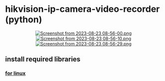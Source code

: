 # hikvision-ip-camera-video-recorder (python)

<div align="center">
<a target="_blank" href="https://imageupload.io/Rr93OYUJi0R2DvQ"><img src="https://imageupload.io/ib/9PNKrXNMNINC2RE_1692763615.png" alt="Screenshot from 2023-08-23 08-56-00.png"/></a>
<a target="_blank" href="https://imageupload.io/NN2b4kaSKYXlj1i"><img src="https://imageupload.io/ib/LeJ3VllgmUzbDE0_1692763615.png" alt="Screenshot from 2023-08-23 08-56-10.png"/></a>
<a target="_blank" href="https://imageupload.io/FneWZ5oLzPDieBK"><img src="https://imageupload.io/ib/EAZPqOJzdYgcVYr_1692763614.png" alt="Screenshot from 2023-08-23 08-56-29.png"/></a>
</div>

## install required libraries
### [for linux](https://github.com/elyor04/video-recorder-py/blob/main/installation/LINUX.md)
